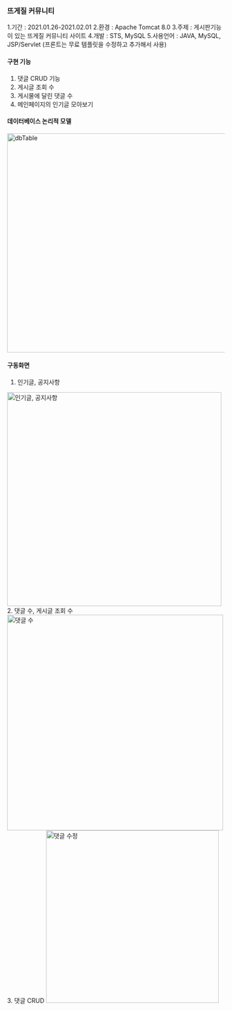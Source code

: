 ### 뜨게질 커뮤니티
  1.기간 : 2021.01.26-2021.02.01
  2.환경 : Apache Tomcat 8.0
  3.주제 : 게시판기능이 있는 뜨게질 커뮤니티 사이트
  4.개발 : STS, MySQL
  5.사용언어 : JAVA, MySQL, JSP/Servlet
  (프론트는 무료 템플릿을 수정하고 추가해서 사용)

#### 구현 기능
1. 댓글 CRUD 기능
2. 게시글 조회 수
3. 게시물에 달린 댓글 수
4. 메인페이지의 인기글 모아보기

#### 데이터베이스 논리적 모델
<img width="508" alt="dbTable" src="https://user-images.githubusercontent.com/73827546/127446995-cc739881-2033-4c42-90c6-a84e85676dfb.png">

#### 구동화면
1. 인기글, 공지사항
<img width="496" alt="인기글, 공지사항" src="https://user-images.githubusercontent.com/73827546/127447052-f32bef37-148d-4299-8c93-654ea552861d.png">
2. 댓글 수, 게시글 조회 수 
<img width="500" alt="댓글 수" src="https://user-images.githubusercontent.com/73827546/127447097-e5a1c89b-1f7f-445b-8872-41806043ad46.png">
3. 댓글 CRUD
<img width="400" alt="댓글 수정" src="https://user-images.githubusercontent.com/73827546/127447125-6863618c-859f-48aa-9873-078489973e6f.png">
